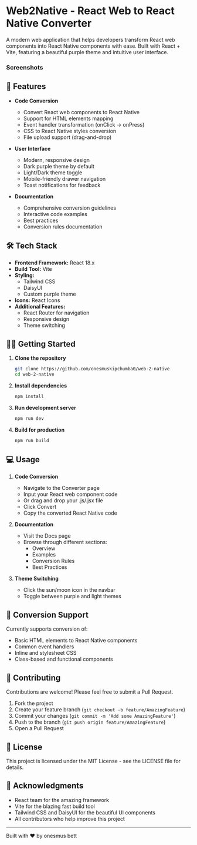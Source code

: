 # Web2Native - React Web to React Native Converter

A modern web application that helps developers transform React web components into React Native components with ease. Built with React + Vite, featuring a beautiful purple theme and intuitive user interface.

### Screenshots

## 🚀 Features

- **Code Conversion**
  - Convert React web components to React Native
  - Support for HTML elements mapping
  - Event handler transformation (onClick → onPress)
  - CSS to React Native styles conversion
  - File upload support (drag-and-drop)

- **User Interface**
  - Modern, responsive design
  - Dark purple theme by default
  - Light/Dark theme toggle
  - Mobile-friendly drawer navigation
  - Toast notifications for feedback

- **Documentation**
  - Comprehensive conversion guidelines
  - Interactive code examples
  - Best practices
  - Conversion rules documentation

## 🛠️ Tech Stack

- **Frontend Framework:** React 18.x
- **Build Tool:** Vite
- **Styling:**
  - Tailwind CSS
  - DaisyUI
  - Custom purple theme
- **Icons:** React Icons
- **Additional Features:**
  - React Router for navigation
  - Responsive design
  - Theme switching

## 🏃‍♂️ Getting Started

1. **Clone the repository**
   ```bash
   git clone https://github.com/onesmuskipchumba0/web-2-native
   cd web-2-native
   ```

2. **Install dependencies**
   ```bash
   npm install
   ```

3. **Run development server**
   ```bash
   npm run dev
   ```

4. **Build for production**
   ```bash
   npm run build
   ```

## 💻 Usage

1. **Code Conversion**
   - Navigate to the Converter page
   - Input your React web component code
   - Or drag and drop your .js/.jsx file
   - Click Convert
   - Copy the converted React Native code

2. **Documentation**
   - Visit the Docs page
   - Browse through different sections:
     - Overview
     - Examples
     - Conversion Rules
     - Best Practices

3. **Theme Switching**
   - Click the sun/moon icon in the navbar
   - Toggle between purple and light themes

## 🔄 Conversion Support

Currently supports conversion of:
- Basic HTML elements to React Native components
- Common event handlers
- Inline and stylesheet CSS
- Class-based and functional components

## 🤝 Contributing

Contributions are welcome! Please feel free to submit a Pull Request.

1. Fork the project
2. Create your feature branch (`git checkout -b feature/AmazingFeature`)
3. Commit your changes (`git commit -m 'Add some AmazingFeature'`)
4. Push to the branch (`git push origin feature/AmazingFeature`)
5. Open a Pull Request

## 📝 License

This project is licensed under the MIT License - see the LICENSE file for details.

## 🙏 Acknowledgments

- React team for the amazing framework
- Vite for the blazing fast build tool
- Tailwind CSS and DaisyUI for the beautiful UI components
- All contributors who help improve this project

---

Built with ❤️ by onesmus bett
